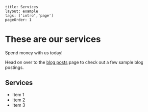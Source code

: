 ```
title: Services
layout: example
tags: ['intro','page']
pageOrder: 1
```


<div class="jumbotron">
	<h1>These are our services</h1>
	<p>
		Spend money with us today!
	</p>
	<p>Head on over to the <a href="/pages/posts">blog posts</a> page to check out a few sample blog postings.</p>
</div>

## Services

* Item 1
* Item 2
* Item 3